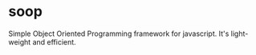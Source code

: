 soop
====

Simple Object Oriented Programming framework for javascript. It's light-weight and efficient.
